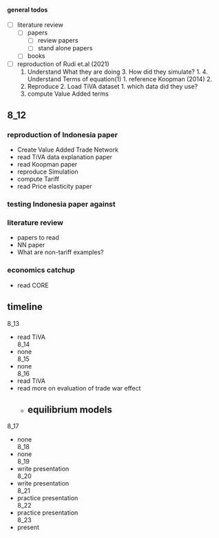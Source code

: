#### general todos
- [ ] literature review
	- [ ] papers
		- [ ] review papers
		- [ ] stand alone papers
	- [ ] books
- [ ] reproduction of Rudi et.al (2021)
	1. Understand What they are doing
		3. How did they simulate?
			1. 
		4. Understand Terms of equation(1)
			1. reference Koopman (2014)
			2. 
	2. Reproduce 
		2. Load TiVA dataset
			1. which data did they use?  
	3. compute Value Added terms
 
## 8_12  

### reproduction of Indonesia paper  
- Create Value Added Trade Network  
- read TiVA data explanation paper  
- read Koopman paper  
- reproduce Simulation  
- compute Tariff  
- read Price elasticity paper  

### testing Indonesia paper against  
### literature review  
- papers to read  
- NN paper  
- What are non-tariff examples?  

### economics catchup  
- read CORE  

## timeline
8_13  
- read TiVA  
8_14  
- none  
8_15  
- none  
8_16  
- read TiVA  
- read more on evaluation of trade war effect  
	- equilibrium models
		- 
8_17  
- none  
8_18  
- none  
8_19  
- write presentation  
8_20  
- write presentation  
8_21  
- practice presentation  
8_22  
- practice presentation  
8_23  
- present